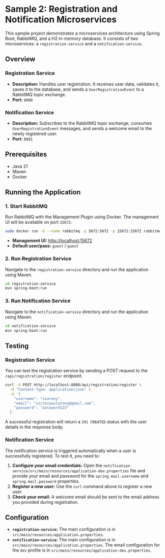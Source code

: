 # Sample 2: Registration and Notification Microservices

This sample project demonstrates a microservices architecture using Spring Boot, RabbitMQ, and a H2 in-memory database. It consists of two microservices: a `registration-service` and a `notification-service`.

## Overview

### Registration Service
-   **Description:** Handles user registration. It receives user data, validates it, saves it to the database, and sends a `UserRegistrationEvent` to a RabbitMQ topic exchange.
-   **Port:** `8080`

### Notification Service
-   **Description:** Subscribes to the RabbitMQ topic exchange, consumes `UserRegistrationEvent` messages, and sends a welcome email to the newly registered user.
-   **Port:** `8081`

## Prerequisites
-   Java 21
-   Maven
-   Docker

## Running the Application

### 1. Start RabbitMQ
Run RabbitMQ with the Management Plugin using Docker. The management UI will be available on port `15672`.

```bash
sudo docker run -d --name rabbitmq -p 5672:5672 -p 15672:15672 rabbitmq:3-management
```

-   **Management UI:** [http://localhost:15672](http://localhost:15672)
-   **Default user/pass:** `guest` / `guest`

### 2. Run Registration Service
Navigate to the `registration-service` directory and run the application using Maven.

```bash
cd registration-service
mvn spring-boot:run
```

### 3. Run Notification Service
Navigate to the `notification-service` directory and run the application using Maven.

```bash
cd notification-service
mvn spring-boot:run
```

## Testing

### Registration Service
You can test the registration service by sending a POST request to the `/api/registration/register` endpoint.

```bash
curl -X POST http://localhost:8080/api/registration/register \
  -H "Content-Type: application/json" \
  -d '{
    "username": "viarony",
    "email": "victorpaularony@gmail.com",
    "password": "password123"
  }'
```

A successful registration will return a `201 CREATED` status with the user details in the response body.

### Notification Service
The notification service is triggered automatically when a user is successfully registered. To test it, you need to:

1.  **Configure your email credentials:** Open the `notification-service/src/main/resources/application-dev.properties` file and provide your email and password for the `spring.mail.username` and `spring.mail.password` properties.
2.  **Register a new user:** Use the `curl` command above to register a new user.
3.  **Check your email:** A welcome email should be sent to the email address you provided during registration.

## Configuration
-   **`registration-service`:** The main configuration is in `src/main/resources/application.properties`.
-   **`notification-service`:** The main configuration is in `src/main/resources/application.properties`. The email configuration for the `dev` profile is in `src/main/resources/application-dev.properties`.
